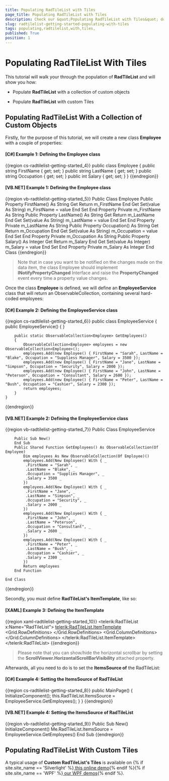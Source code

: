 ```yaml
---
title: Populating RadTileList with Tiles 
page_title: Populating RadTileList with Tiles 
description: Check our &quot;Populating RadTileList with Tiles&quot; documentation article for the RadTileList {{ site.framework_name }} control.
slug: radtilelist-getting-started-populating-with-tiles
tags: populating,radtilelist,with,tiles,
published: True
position: 1
---
```


# Populating RadTileList With Tiles 



This tutorial will walk your through the population of __RadTileList__ and will show you how:

* Populate __RadTileList__ with a collection of custom objects
        

* Populate __RadTileList__ with custom Tiles
        

## Populating RadTileList With a Collection of Custom Objects

Firstly, for the purpose of this tutorial, we will create a new class __Employee__ with a couple of properties:

#### __[C#] Example 1: Defining the Employee class__

{{region cs-radtilelist-getting-started_4}}
	public class Employee
	{
	    public string FirstName
	    {
	        get;
	        set;
	    }
	    public string LastName
	    {
	        get;
	        set;
	    }
	    public string Occupation
	    {
	        get;
	        set;
	    }
	    public int Salary
	    {
	        get;
	        set;
	    }
	}
{{endregion}}



#### __[VB.NET] Example 1: Defining the Employee class__

{{region vb-radtilelist-getting-started_5}}
	Public Class Employee
	    Public Property FirstName() As String
	        Get
	            Return m_FirstName
	        End Get
	        Set(value As String)
	            m_FirstName = value
	        End Set
	    End Property
	    Private m_FirstName As String
	    Public Property LastName() As String
	        Get
	            Return m_LastName
	        End Get
	        Set(value As String)
	            m_LastName = value
	        End Set
	    End Property
	    Private m_LastName As String
	    Public Property Occupation() As String
	        Get
	            Return m_Occupation
	        End Get
	        Set(value As String)
	            m_Occupation = value
	        End Set
	    End Property
	    Private m_Occupation As String
	    Public Property Salary() As Integer
	        Get
	            Return m_Salary
	        End Get
	        Set(value As Integer)
	            m_Salary = value
	        End Set
	    End Property
	    Private m_Salary As Integer
	End Class
{{endregion}}



>Note that in case you want to be notified on the changes made on the data item, the class Employee should implement __INotifyPropertyChanged__ Interface and raise the __PropertyChanged__ event every time a property value changes.
        

Once the class __Employee__ is defined, we will define an __EmployeeService__ class that will return an ObservableCollection, containing several hard-coded employees:
        

#### __[C#] Example 2: Defining the EmployeeService class__

{{region cs-radtilelist-getting-started_6}}
	public class EmployeeService
	{
	    public EmployeeService()
	    { }
	    
	    public static ObservableCollection<Employee> GetEmployees()
	    {
	        ObservableCollection<Employee> employees = new ObservableCollection<Employee>();
	        employees.Add(new Employee() { FirstName = "Sarah", LastName = "Blake", Occupation = "Suppliess Manager", Salary = 3500 });
	        employees.Add(new Employee() { FirstName = "Jane", LastName = "Simpson", Occupation = "Security", Salary = 2000 });
	        employees.Add(new Employee() { FirstName = "John", LastName = "Peterson", Occupation = "Consultant", Salary = 2600 });
	        employees.Add(new Employee() { FirstName = "Peter", LastName = "Bush", Occupation = "Cashier", Salary = 2300 });
	        return employees;
	    }
	}
{{endregion}}



#### __[VB.NET] Example 2: Defining the EmployeeService class__

{{region vb-radtilelist-getting-started_7}}
	Public Class EmployeeService
	    Public Sub New()
	    End Sub
	    Public Shared Function GetEmployees() As ObservableCollection(Of Employee)
	        Dim employees As New ObservableCollection(Of Employee)()
	        employees.Add(New Employee() With { _
	         .FirstName = "Sarah", _
	         .LastName = "Blake", _
	         .Occupation = "Supplies Manager", _
	         .Salary = 3500 _
	        })
	        employees.Add(New Employee() With { _
	         .FirstName = "Jane", _
	         .LastName = "Simpson", _
	         .Occupation = "Security", _
	         .Salary = 2000 _
	        })
	        employees.Add(New Employee() With { _
	         .FirstName = "John", _
	         .LastName = "Peterson", _
	         .Occupation = "Consultant", _
	         .Salary = 2600 _
	        })
	        employees.Add(New Employee() With { _
	         .FirstName = "Peter", _
	         .LastName = "Bush", _
	         .Occupation = "Cashier", _
	         .Salary = 2300 _
	        })
	        Return employees
	    End Function
	End Class
{{endregion}}



Secondly, you must define __RadTileList's ItemTemplate__, like so:

#### __[XAML] Example 3: Defining the ItemTemplate__

{{region xaml-radtilelist-getting-started_10}}
	<telerik:RadTileList x:Name="RadTileList">
	  <telerik:RadTileList.ItemTemplate>
	    <DataTemplate>
	      <Grid Background="#FF006AC1">
	        <Grid.RowDefinitions>
	          <RowDefinition />
	          <RowDefinition />
	          <RowDefinition />
	          <RowDefinition />
	        </Grid.RowDefinitions>
	        <Grid.ColumnDefinitions>
	          <ColumnDefinition/>
	          <ColumnDefinition/>
	        </Grid.ColumnDefinitions>
	        <TextBlock Grid.Row="0" Grid.Column="0" Text="First Name"/>
	        <TextBlock Grid.Row="0" Grid.Column="1" Text="{Binding FirstName}" />
	        <TextBlock Grid.Row="1" Grid.Column="0" Text="Last Name"/>
	        <TextBlock Grid.Row="1" Grid.Column="1" Text="{Binding LastName}" />
	        <TextBlock Grid.Row="2" Grid.Column="0" Text="Occupation"/>
	        <TextBlock Grid.Row="2" Grid.Column="1" Text="{Binding Occupation}" />
	        <TextBlock Grid.Row="3" Grid.Column="0" Text="Salary"/>
	        <TextBlock Grid.Row="3" Grid.Column="1" Text="{Binding Salary}" />
	      </Grid>
	    </DataTemplate>
	  </telerik:RadTileList.ItemTemplate>
	</telerik:RadTileList>
{{endregion}}



> Please note that you can show/hide the horizontal scrollbar by setting the __ScrollViewer.HorizontalScrollBarVisibility__ attached property.
        

Afterwards, all you need to do is to set the __ItemsSource of__ the RadTileList:

#### __[C#] Example 4: Setting the ItemsSource of RadTileList__

{{region cs-radtilelist-getting-started_8}}
	public MainPage()
	{
	    InitializeComponent();
	    this.RadTileList.ItemsSource = EmployeeService.GetEmployees();
	}
	    }
{{endregion}}



#### __[VB.NET] Example 4: Setting the ItemsSource of RadTileList__

{{region vb-radtilelist-getting-started_9}}
	Public Sub New()
	    InitializeComponent()
	    Me.RadTileList.ItemsSource = EmployeeService.GetEmployees()
	End Sub
{{endregion}}



## Populating RadTileList With Custom Tiles

A typical usage of __Custom RadTileList's Tiles__ is available on {% if site.site_name == 'Silverlight' %}[ this online demo](https://demos.telerik.com/silverlight/#TileList/FirstLook){% endif %}{% if site.site_name == 'WPF' %}[ our WPF demos](https://demos.telerik.com/wpf/){% endif %}.
        
